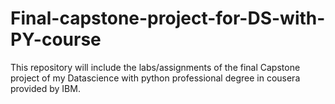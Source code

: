 # Final-capstone-project-for-DS-with-PY-course
This repository will include the labs/assignments of the final Capstone project of my Datascience with python professional degree in cousera provided by IBM. 
